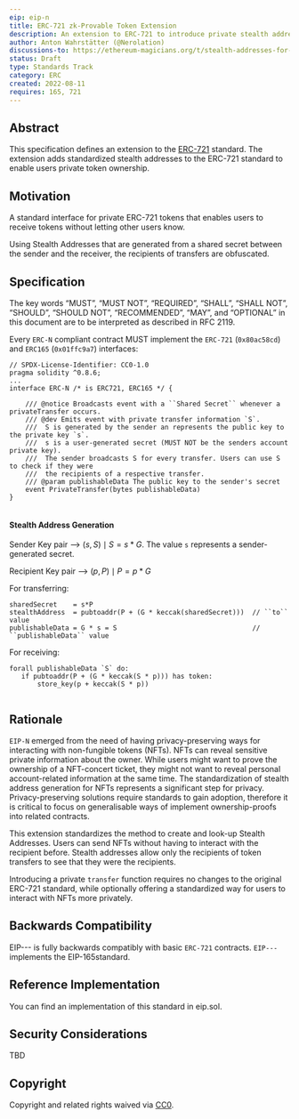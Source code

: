 ```yaml
---
eip: eip-n
title: ERC-721 zk-Provable Token Extension
description: An extension to ERC-721 to introduce private stealth addresses
author: Anton Wahrstätter (@Nerolation)
discussions-to: https://ethereum-magicians.org/t/stealth-addresses-for-erc721s/10330
status: Draft
type: Standards Track
category: ERC
created: 2022-08-11
requires: 165, 721
---
```


## Abstract
This specification defines an extension to the [ERC-721](https://eips.ethereum.org/EIPS/eip-721) standard. The extension adds standardized stealth addresses to the ERC-721 standard to enable users private token ownership.

## Motivation
A standard interface for private ERC-721 tokens that enables users to receive tokens without letting other users know. 

Using Stealth Addresses that are generated from a shared secret between the sender and the receiver, the recipients of transfers are obfuscated. 

## Specification
The key words “MUST”, “MUST NOT”, “REQUIRED”, “SHALL”, “SHALL NOT”, “SHOULD”, “SHOULD NOT”, “RECOMMENDED”, “MAY”, and “OPTIONAL” in this document are to be interpreted as described in RFC 2119.

Every `ERC-N` compliant contract MUST implement the `ERC-721` (`0x80ac58cd`) and `ERC165` (`0x01ffc9a7`) interfaces:

```solidity
// SPDX-License-Identifier: CC0-1.0
pragma solidity ^0.8.6;
...
interface ERC-N /* is ERC721, ERC165 */ {

    /// @notice Broadcasts event with a ``Shared Secret`` whenever a privateTransfer occurs.
    /// @dev Emits event with private transfer information `S`. 
    ///  S is generated by the sender an represents the public key to the private key `s`.
    ///  s is a user-generated secret (MUST NOT be the senders account private key).
    ///  The sender broadcasts S for every transfer. Users can use S to check if they were
    ///  the recipients of a respective transfer.
    /// @param publishableData The public key to the sender's secret
    event PrivateTransfer(bytes publishableData)
}
    
```
#### Stealth Address Generation
    


 Sender Key pair    --> $(s,S) \mid S = s * G.$ The value `s` represents a sender-generated secret.
    
 Recipient Key pair --> $(p,P) \mid P = p * G$
 
  For transferring:
 ```console
sharedSecret    = s*P
stealthAddress  = pubtoaddr(P + (G * keccak(sharedSecret)))  // ``to`` value
publishableData = G * s = S                                  // ``publishableData`` value
 ```
    
 For receiving:
 ```console
forall publishableData `S` do:
    if pubtoaddr(P + (G * keccak(S * p))) has token:
        store_key(p + keccak(S * p))
    
```


## Rationale
`EIP-N` emerged from the need of having privacy-preserving ways for interacting with non-fungible tokens (NFTs). NFTs can reveal sensitive private information about the owner. While users might want to prove the ownership of a NFT-concert ticket, they might not want to reveal personal account-related information at the same time. The standardization of stealth address generation for NFTs represents a significant step for privacy. Privacy-preserving solutions require standards to gain adoption, therefore it is critical to focus on generalisable ways of implement ownership-proofs into related contracts.
    
This extension standardizes the method to create and look-up Stealth Addresses. Users can send NFTs without having to interact with the recipient before. Stealth addresses allow only the recipients of token transfers to see that they were the recipients. 
    
Introducing a private `transfer` function requires no changes to the original ERC-721 standard, while optionally offering a standardized way for users to interact with NFTs more privately.

## Backwards Compatibility
EIP--- is fully backwards compatibly with basic `ERC-721` contracts. `EIP---` implements the EIP-165standard.

## Reference Implementation
You can find an implementation of this standard in eip.sol.

## Security Considerations
TBD

## Copyright
Copyright and related rights waived via [CC0](../LICENSE.md).

